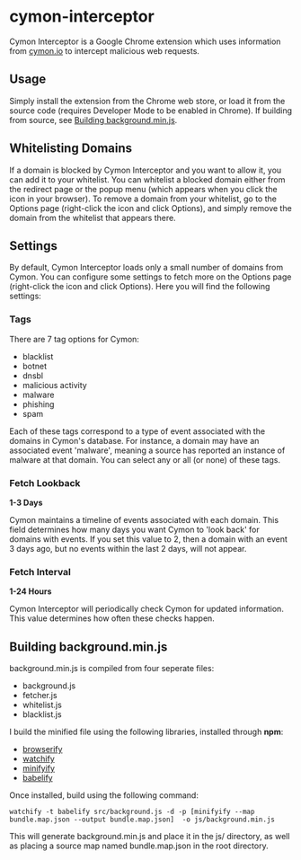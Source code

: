 # cymon-interceptor
Cymon Interceptor is a Google Chrome extension which uses information from <a href="https://cymon.io/" target="_blank">cymon.io</a> to intercept malicious web requests.

## Usage
Simply install the extension from the Chrome web store, or load it from the source code (requires Developer Mode to be enabled in Chrome). If building from source, see [Building background.min.js](#building-backgroundminjs).

## Whitelisting Domains
If a domain is blocked by Cymon Interceptor and you want to allow it, you can add it to your whitelist. You can whitelist a blocked domain either from the redirect page or the popup menu (which appears when you click the icon in your browser).
To remove a domain from your whitelist, go to the Options page (right-click the icon and click Options), and simply remove the domain from the whitelist that appears there.

## Settings
By default, Cymon Interceptor loads only a small number of domains from Cymon. You can configure some settings to fetch more on the Options page (right-click the icon and click Options).
Here you will find the following settings:

### Tags
There are 7 tag options for Cymon:
- blacklist
- botnet
- dnsbl
- malicious activity
- malware
- phishing
- spam

Each of these tags correspond to a type of event associated with the domains in Cymon's database. For instance, a domain may have an associated event 'malware', meaning a source has reported an instance of malware at that domain. You can select any or all (or none) of these tags.

### Fetch Lookback
**1-3 Days**

Cymon maintains a timeline of events associated with each domain. This field determines how many days you want Cymon to 'look back' for domains with events. If you set this value to 2, then a domain with an event 3 days ago, but no events within the last 2 days, will not appear.

### Fetch Interval
**1-24 Hours**

Cymon Interceptor will periodically check Cymon for updated information. This value determines how often these checks happen.

## Building background.min.js
background.min.js is compiled from four seperate files:
- background.js
- fetcher.js
- whitelist.js
- blacklist.js

I build the minified file using the following libraries, installed through **npm**:
- <a href="http://browserify.org/" target="_blank">browserify</a>
- <a href="https://github.com/substack/watchify" target="_blank">watchify</a>
- <a href="https://github.com/ben-ng/minifyify" target="_blank">minifyify</a>
- <a href="https://github.com/babel/babelify" target="_blank">babelify</a>

Once installed, build using the following command:
```
watchify -t babelify src/background.js -d -p [minifyify --map bundle.map.json --output bundle.map.json]  -o js/background.min.js
```
This will generate background.min.js and place it in the js/ directory, as well as placing a source map named bundle.map.json in the root directory.